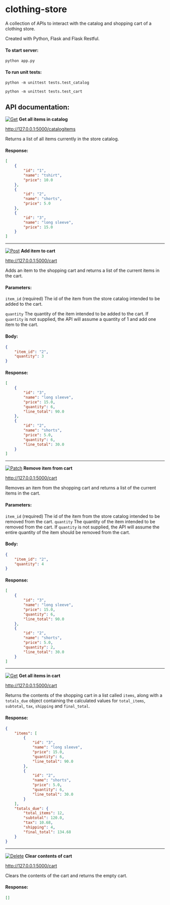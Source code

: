 # clothing-store

A collection of APIs to interact with the catalog and shopping cart of a clothing store. 

Created with Python, Flask and Flask Restful.

#### To start server:
`python app.py`

#### To run unit tests:
`python -m unittest tests.test_catalog`

`python -m unittest tests.test_cart`


## API documentation:

[![Get](https://img.shields.io/badge/-GET-GREEN?style=flat-square)](#)
**Get all items in catalog**

http://127.0.0.1:5000/catalogitems

Returns a list of all items currently in the store catalog.

#### Response:
```json
[
    {
        "id": "1",
        "name": "tshirt",
        "price": 10.0
    },
    {
        "id": "2",
        "name": "shorts",
        "price": 5.0
    },
    {
        "id": "3",
        "name": "long sleeve",
        "price": 15.0
    }
]
```

---
[![Post](https://img.shields.io/badge/-POST-yellow?style=flat-square)](#)
**Add item to cart**

http://127.0.0.1:5000/cart

Adds an item to the shopping cart and returns a list of the current items in the cart.

#### Parameters:
`item_id` (required) The id of the item from the store catalog intended to be added to the cart.

`quantity` The quantity of the item intended to be added to the cart. If `quantity` is not supplied, the API will assume a quantity of 1 and add one item to the cart.

#### Body:
```json
{
    "item_id": "2",
    "quantity": 3
}

```
#### Response:
```json
[
    {
        "id": "3",
        "name": "long sleeve",
        "price": 15.0,
        "quantity": 6,
        "line_total": 90.0
    },
    {
        "id": "2",
        "name": "shorts",
        "price": 5.0,
        "quantity": 6,
        "line_total": 30.0
    }
]
```
---
[![Patch](https://img.shields.io/badge/-PATCH-red?style=flat-square)](#) 
**Remove item from cart**

http://127.0.0.1:5000/cart

Removes an item from the shopping cart and returns a list of the current items in the cart.

#### Parameters:
`item_id` (required) The id of the item from the store catalog intended to be removed from the cart.
`quantity` The quantity of the item intended to be removed from the cart. If `quantity` is not supplied, the API will assume the entire quantity of the item should be removed from the cart.

#### Body:
```json
{
    "item_id": "2",
    "quantity": 4
}
```

#### Response:
```json
[
    {
        "id": "3",
        "name": "long sleeve",
        "price": 15.0,
        "quantity": 6,
        "line_total": 90.0
    },
    {
        "id": "2",
        "name": "shorts",
        "price": 5.0,
        "quantity": 2,
        "line_total": 30.0
    }
]
```
---

[![Get](https://img.shields.io/badge/-GET-GREEN?style=flat-square)](#) 
**Get all items in cart**

http://127.0.0.1:5000/cart

Returns the contents of the shopping cart in a list called `items`, along with a `totals_due` object containing the calculated values for `total_items`, `subtotal`, `tax`, `shipping` and `final_total`.


#### Response:
```json
{
    "items": [
        {
            "id": "3",
            "name": "long sleeve",
            "price": 15.0,
            "quantity": 6,
            "line_total": 90.0
        },
        {
            "id": "2",
            "name": "shorts",
            "price": 5.0,
            "quantity": 6,
            "line_total": 30.0
        }
    ],
    "totals_due": {
        "total_items": 12,
        "subtotal": 120.0,
        "tax": 10.68,
        "shipping": 4,
        "final_total": 134.68
    }
}
```
---

[![Delete](https://img.shields.io/badge/-DELETE-red?style=flat-square)](#)
**Clear contents of cart**

http://127.0.0.1:5000/cart

Clears the contents of the cart and returns the empty cart.

#### Response:
```json
[]
```

